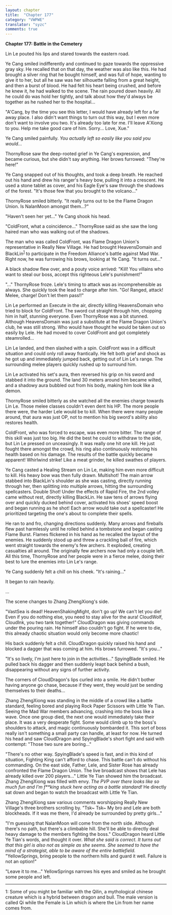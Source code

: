 ```yaml
---
layout: chapter
title:  "Chapter 177"
category: "VWPWE"
translator: "syzc"
comments: true
---
```


**Chapter 177: Battle in the Cemetery**

Lin Le pouted his lips and stared towards the eastern road.

Ye Cang smiled indifferently and continued to gaze towards the oppressive gray sky. He recalled that on that day, the weather was also like this. He had brought a silver ring that he bought himself, and was full of hope, wanting to give it to her, but all he saw was her silhouette falling from a great height, and then a burst of blood. He had felt his heart being crushed, and before he knew it, he had walked to the scene. The rain poured down heavily. All he could do was hold her tightly, and talk about how they'd always be together as he rushed her to the hospital...

"A'Cang, by the time you see this letter, I would have already left for a far away place. I also didn't want things to turn out this way, but I even more don't want to involve you two. It's already too late for me. I'll leave A'Xiong to you. Help me take good care of him. Sorry... Love, Xue."

Ye Cang smiled painfully. *You actually left so easily like you said you would...*

ThornyRose saw the deep-rooted grief in Ye Cang's expression, and became curious, but she didn't say anything. Her brows furrowed: "They're here!"

Ye Cang snapped out of his thoughts, and took a deep breath. He reached out his hand and drew his ranger's heavy bow, pulling it into a crescent. He used a stone tablet as cover, and his Eagle Eye's saw through the shadows of the forest. "It's those few that you brought to the volcano..."

ThornyRose smiled bitterly. "It really turns out to be the Flame Dragon Union. Is NalanMoon amongst them...?"

"Haven't seen her yet..." Ye Cang shook his head.

"ColdFront, what a coincidence..." ThornyRose said as she saw the long haired man who was walking out of the shadows. 

The man who was called ColdFront, was Flame Dragon Union's representative in Really New Village. He had brought HeavensDomain and BlackLin<sup>[1](#footnote1)</sup> to participate in the Freedom Alliance's battle against Mad War. Right now, he was furrowing his brows, looking at Ye Cang. "It turns out..."

A black shadow flew over, and a pouty voice arrived: "Kill! You villains who want to steal our boss, accept this righteous Lele's punishment!"

"..." ThornyRose froze. Lele's timing to attack was as incomprehensible as always. She quickly took the lead to charge after him. "Go! Ranged, attack! Melee, charge! Don't let them pass!!"

Lin Le performed an Execute in the air, directly killing HeavensDomain who tried to block for ColdFront. The sword cut straight through him, chopping him in half, stunning everyone. Even ThornyRose was a bit stunned. Although HeavensDomain was just a substitute at the Flame Dragon Union's club, he was still strong. Who would have thought he would be taken out so easily by Lele. He had moved to cover ColdFront and got completely steamrolled...

Lin Le landed, and then slashed with a spin. ColdFront was in a difficult situation and could only roll away frantically. He felt both grief and shock as he got up and immediately jumped back, getting out of Lin Le's range. The surrounding melee players quickly rushed up to surround him.

Lin Le activated his set's aura, then reversed his grip on his sword and stabbed it into the ground. The land 30 meters around him became wilted, and a shadowy aura bubbled out from his body, making him look like a demon.

ThornyRose smiled bitterly as she watched all the enemies charge towards Lin Le. Those melee classes couldn't even dent his HP. The more people there were, the harder Lele would be to kill. When there were many people around, that aura was just OP, not to mention his big sword's ability also restores health.

ColdFront, who was forced to escape, was even more bitter. The range of this skill was just too big. He did the best he could to withdraw to the side, but Lin Le pressed on unceasingly. It was really one hit one kill. He just fought there amongst the crowd, his ring also continuously restoring his health based on his damage. The results of the battle quickly became apparent! Whirlwind strike! Like a meat grinder, he killed swathes of players. 

Ye Cang casted a Healing Stream on Lin Le, making him even more difficult to kill. His heavy bow was then fully drawn. Multishot! The main arrow stabbed into BlackLin's shoulder as she was casting, directly running through her, then splitting into multiple arrows, hitting the surrounding spellcasters. Double Shot! Under the effects of Rapid Fire, the 2nd volley came without rest, directly killing BlackLin. He saw tens of arrows flying over and quickly ducked behind cover, activated his shoes' speed boost and began running as he shot! Each arrow would take out a spellcaster! He prioritized targeting the one's about to complete their spells.

He ran to and fro, changing directions suddenly. Many arrows and fireballs flew past harmlessly until he rolled behind a tombstone and began casting Flame Burst. Flames flickered in his hand as he recalled the layout of the enemies. He suddenly stood up and threw a crackling ball of fire, which went straight towards the enemy's few archers. It exploded, creating casualties all around. The originally few archers now had only a couple left. All this time, ThornyRose and her people were in a fierce melee, doing their best to lure the enemies into Lin Le's range.

Ye Cang suddenly felt a chill on his cheek. "It's raining..."

It began to rain heavily.

...

The scene changes to Zhang ZhengXiong's side.

"VastSea is dead! HeavenShakingMight, don't go up! We can't let you die! Even if you do nothing else, you need to stay alive for the aura! CloudWolf, CloudInk, you two tank together!" CloudDragon was giving commands under the pouring rain. He himself also couldn't go fight. If he were to die, this already chaotic situation would only become more chaotic!

His back suddenly felt a chill. CloudDragon quickly raised his hand and blocked a dagger that was coming at him. His brows furrowed. "It's you..."

"It's so lively, I'm just here to join in the activities..." SpyingBlade smiled. He pulled back his dagger and then suddenly leapt back behind a bush, disappearing without any signs of further activity.

The corners of CloudDragon's lips curled into a smile. He didn't bother having anyone go chase, because if they went, they would just be sending themselves to their deaths...

Zhang ZhengXiong was standing in the middle of a crowd like a battle standard, feeling bored and playing Rock Paper Scissors with Little Ye Tian. Seeing the Mad War members advancing, crashing into the boss like a wave. Once one group died, the next one would immediately take their place. It was a very desperate fight. Some would climb up to the boss's shoulders to attack, and magic continuously bombarded it. This sort of boss really isn't something a small party can handle, at least for now. He turned his head and saw CloudDragon and SpyingBlade's short fight and said with contempt: "Those two sure are boring..."

"There's no other way. SpyingBlade's speed is fast, and in this kind of situation, Fighting King can't afford to chase. This battle can't do without his commanding. On the east side, Father, Lele, and Sister Rose has already confronted the Flame Dragon Union. The live broadcast shows that Lele has already killed over 200 players..." Little Ye Tian showed him the broadcast. Zhang ZhengXiong was filled with envy. *The PVP over there looks like so much fun and I'm f\*\*king stuck here acting as a battle standard!* He directly sat down and began to watch the broadcast with Little Ye Tian.

Zhang ZhengXiong saw various comments worshipping Really New Village's three brothers scrolling by. "Tsk~ Tsk~ My bro and Lele are both blockheads. If it was me there, I'd already be surrounded by pretty girls..."

"I'm guessing that NalanMoon will come from the north side. Although there's no path, but there's a climbable hill. She'll be able to directly deal heavy damage to the members fighting the boss." CloudDragon heard Little Ye Tian's words, and thought it over. *What she said is correct. It turns out that this girl is also not as simple as she seems. She seemed to have the mind of a strategist, able to be aware of the entire battlefield.* "YellowSprings, bring people to the northern hills and guard it well. Failure is not an option!"

"Leave it to me..." YellowSprings narrows his eyes and smiled as he brought some people and left.

---

<a name="footnote1">1</a>: Some of you might be familiar with the Qilin, a mythological chinese creature which is a hybrid between dragon and bull. The male version is called Qi while the Female is Lin which is where the Lin from her name comes from.